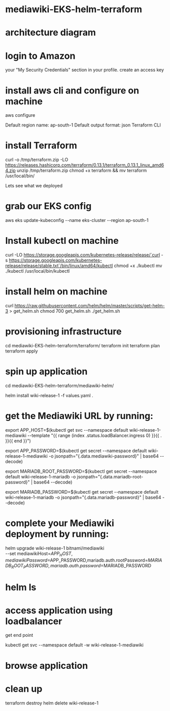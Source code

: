# mediawiki-EKS-helm-terraform

# architecture diagram


# login to Amazon
 your "My Security Credentials" section in your profile. 
 create an access key

# install aws cli and configure on machine

aws configure

Default region name: ap-south-1
Default output format: json
Terraform CLI

# install Terraform

curl -o /tmp/terraform.zip -LO https://releases.hashicorp.com/terraform/0.13.1/terraform_0.13.1_linux_amd64.zip
unzip /tmp/terraform.zip
chmod +x terraform && mv terraform /usr/local/bin/

Lets see what we deployed
# grab our EKS config
aws eks update-kubeconfig --name eks-cluster --region ap-south-1

# Install kubectl on machine

curl -LO https://storage.googleapis.com/kubernetes-release/release/`curl -s https://storage.googleapis.com/kubernetes-release/release/stable.txt`/bin/linux/amd64/kubectl
chmod +x ./kubectl
mv ./kubectl /usr/local/bin/kubectl

# install helm on machine 

curl https://raw.githubusercontent.com/helm/helm/master/scripts/get-helm-3 > get_helm.sh
chmod 700 get_helm.sh
./get_helm.sh

# provisioning infrastructure 

cd mediawiki-EKS-helm-terraform/terraform/
terraform init
terraform plan
terraform apply

# spin up application 

cd mediawiki-EKS-helm-terraform/mediawiki-helm/

helm install wiki-release-1 -f values.yaml .


# get the Mediawiki URL by running:

  export APP_HOST=$(kubectl get svc --namespace default wiki-release-1-mediawiki --template "{{ range (index .status.loadBalancer.ingress 0) }}{{ . }}{{ end }}")
  
  export APP_PASSWORD=$(kubectl get secret --namespace default wiki-release-1-mediawiki -o jsonpath="{.data.mediawiki-password}" | base64 --decode)
  
  export MARIADB_ROOT_PASSWORD=$(kubectl get secret --namespace default wiki-release-1-mariadb  -o jsonpath="{.data.mariadb-root-password}" | base64 --decode)
  
  export MARIADB_PASSWORD=$(kubectl get secret --namespace default wiki-release-1-mariadb -o jsonpath="{.data.mariadb-password}" | base64 --decode)

# complete your Mediawiki deployment by running:

  helm upgrade wiki-release-1 bitnami/mediawiki \
    --set mediawikiHost=$APP_HOST,mediawikiPassword=$APP_PASSWORD,mariadb.auth.rootPassword=$MARIADB_ROOT_PASSWORD,mariadb.auth.password=$MARIADB_PASSWORD

# helm ls 
<screenshot>

# access application using loadbalancer 
get end point 

kubectl get svc --namespace default -w wiki-release-1-mediawiki

# browse application


# clean up
terraform destroy
helm delete wiki-release-1
